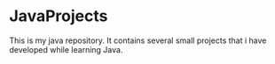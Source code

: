 # JavaProjects
This is my java repository. It contains several small projects that i have developed while learning Java.
